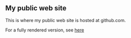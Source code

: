 ## My public web site

This is where my public web site is hosted at github.com. 

For a fully rendered version, see  [here](http://adeajayi-kunle.github.io/)

